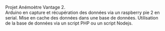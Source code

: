 Projet Anémoètre Vantage 2.<br>
Arduino en capture et récupération des données via un raspberry pie 2 en serial.
Mise en cache des données dans une base de données.
Utilisation de la base de données via un script PHP ou un script Nodejs.

